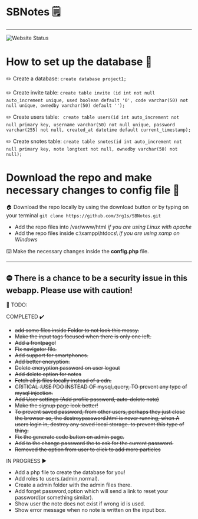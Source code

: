 # SBNotes 🗒️
----------------
![Website Status](https://img.shields.io/website?style=for-the-badge&url=https%3A%2F%2F0x0byt3.com)


# How to set up the database 💽 

✏️ Create a database: `create database project1;`  

✏️ Create invite table: `create table invite (id int not null auto_increment unique, used boolean default '0', code varchar(50) not null unique, ownedby varchar(50) default '');`  

✏️ Create users table: ` create table users(id int auto_increment not null primary key, username varchar(50) not null unique, password varchar(255) not null, created_at datetime default current_timestamp);`  

✏️ Create snotes table: `create table snotes(id int auto_increment not null primary key, note longtext not null, ownedby varchar(50) not null);`  


# Download the repo and make necessary changes to config file 📄  

🏠 Download the repo locally by using the download button or by typing on your terminal `git clone https://github.com/3rg1s/SBNotes.git`  
  
  - Add the repo files into /var/www/html *if you are using Linux with apache*
  - Add the repo files inside c:\xampp\htdocs\ *if you are using xamp on Windows*

⌨️ Make the necessary changes inside the **config.php** file.

-----------------

## ⛔ There is a chance to be a security issue in this webapp. Please use with caution!



👔 TODO:

COMPLETED ✔️
 - ~~add some files inside Folder to not look this messy.~~
 - ~~Make the input tags focused when there is only one left.~~
 - ~~Add a frontpage!~~
 - ~~Fix navigator file.~~
 - ~~Add support for smartphones.~~
 - ~~Add better encryption.~~
 - ~~Delete encryption password on user logout~~
 - ~~Add delete option for notes~~
 - ~~Fetch all js files locally instead of a cdn.~~
 - ~~CRITICAL :USE PDO  INSTEAD OF mysql_query, TO prevent any type of mysql injection.~~
 - ~~Add User settings (Add profile password, auto-delete note)~~
 - ~~Make the signup page look better!~~
 - ~~To prevent saved password, from other users, perhaps they just close the browser so, the destroypassword.html is never running, when A users login in, destroy any saved local storage. to prevent this type of thing.~~
 - ~~Fix the generate code button on admin page.~~
 - ~~Add to the change password the to ask for the current password.~~
 - ~~Removed the option from user to click to add more particles~~
 
IN PROGRESS ▶️
 - Add a php file to create the database for you!
 - Add roles to users.(admin,normal).
 - Create a admin folder with the admin files there.
 - Add forget password,option which will send a link to reset your password(or something similar).
 - Show user the note does not exist if wrong id is used.
 - Show error message when no note is written on the input box. 
